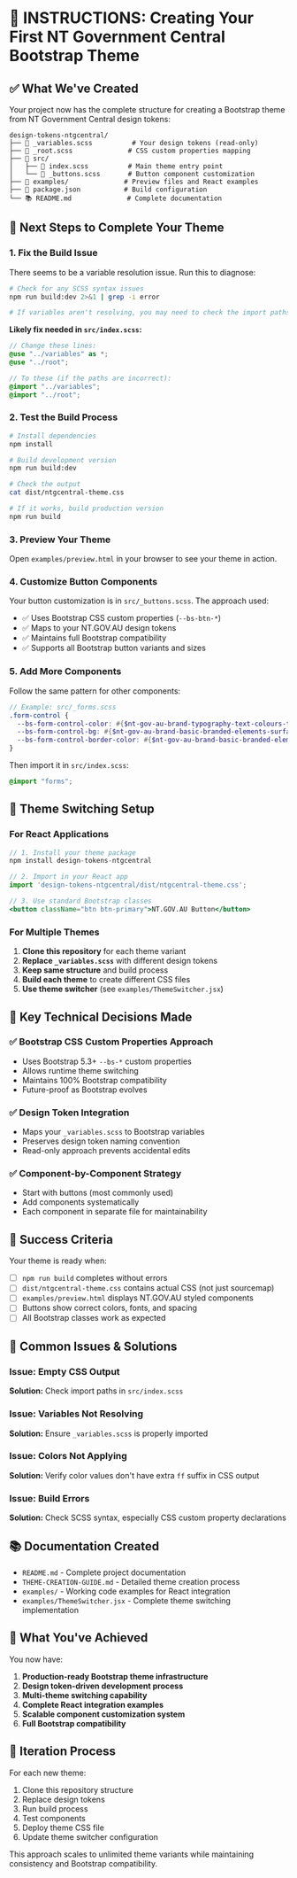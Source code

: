 # 🎯 INSTRUCTIONS: Creating Your First NT Government Central Bootstrap Theme

## ✅ What We've Created

Your project now has the complete structure for creating a Bootstrap theme from NT Government Central design tokens:

```
design-tokens-ntgcentral/
├── 📄 _variables.scss          # Your design tokens (read-only)
├── 🎨 _root.scss              # CSS custom properties mapping
├── 📁 src/
│   ├── 🎯 index.scss          # Main theme entry point
│   └── 🔘 _buttons.scss       # Button component customization
├── 📁 examples/              # Preview files and React examples
├── 📄 package.json           # Build configuration
└── 📚 README.md              # Complete documentation
```

## 🚀 Next Steps to Complete Your Theme

### 1. Fix the Build Issue

There seems to be a variable resolution issue. Run this to diagnose:

```bash
# Check for any SCSS syntax issues
npm run build:dev 2>&1 | grep -i error

# If variables aren't resolving, you may need to check the import paths
```

**Likely fix needed in `src/index.scss`:**

```scss
// Change these lines:
@use "../variables" as *;
@use "../root";

// To these (if the paths are incorrect):
@import "../variables";
@import "../root";
```

### 2. Test the Build Process

```bash
# Install dependencies
npm install

# Build development version
npm run build:dev

# Check the output
cat dist/ntgcentral-theme.css

# If it works, build production version
npm run build
```

### 3. Preview Your Theme

Open `examples/preview.html` in your browser to see your theme in action.

### 4. Customize Button Components

Your button customization is in `src/_buttons.scss`. The approach used:

- ✅ Uses Bootstrap CSS custom properties (`--bs-btn-*`)
- ✅ Maps to your NT.GOV.AU design tokens
- ✅ Maintains full Bootstrap compatibility
- ✅ Supports all Bootstrap button variants and sizes

### 5. Add More Components

Follow the same pattern for other components:

```scss
// Example: src/_forms.scss
.form-control {
  --bs-form-control-color: #{$nt-gov-au-brand-typography-text-colours-text-body-default};
  --bs-form-control-bg: #{$nt-gov-au-brand-basic-branded-elements-surface-colours-page-primary};
  --bs-form-control-border-color: #{$nt-gov-au-brand-basic-branded-elements-border-accent-colours-border-subtle};
}
```

Then import it in `src/index.scss`:

```scss
@import "forms";
```

## 🎨 Theme Switching Setup

### For React Applications

```jsx
// 1. Install your theme package
npm install design-tokens-ntgcentral

// 2. Import in your React app
import 'design-tokens-ntgcentral/dist/ntgcentral-theme.css';

// 3. Use standard Bootstrap classes
<button className="btn btn-primary">NT.GOV.AU Button</button>
```

### For Multiple Themes

1. **Clone this repository** for each theme variant
2. **Replace `_variables.scss`** with different design tokens
3. **Keep same structure** and build process
4. **Build each theme** to create different CSS files
5. **Use theme switcher** (see `examples/ThemeSwitcher.jsx`)

## 🔧 Key Technical Decisions Made

### ✅ Bootstrap CSS Custom Properties Approach

- Uses Bootstrap 5.3+ `--bs-*` custom properties
- Allows runtime theme switching
- Maintains 100% Bootstrap compatibility
- Future-proof as Bootstrap evolves

### ✅ Design Token Integration

- Maps your `_variables.scss` to Bootstrap variables
- Preserves design token naming convention
- Read-only approach prevents accidental edits

### ✅ Component-by-Component Strategy

- Start with buttons (most commonly used)
- Add components systematically
- Each component in separate file for maintainability

## 🎯 Success Criteria

Your theme is ready when:

- [ ] `npm run build` completes without errors
- [ ] `dist/ntgcentral-theme.css` contains actual CSS (not just sourcemap)
- [ ] `examples/preview.html` displays NT.GOV.AU styled components
- [ ] Buttons show correct colors, fonts, and spacing
- [ ] All Bootstrap classes work as expected

## 🚨 Common Issues & Solutions

### Issue: Empty CSS Output

**Solution:** Check import paths in `src/index.scss`

### Issue: Variables Not Resolving

**Solution:** Ensure `_variables.scss` is properly imported

### Issue: Colors Not Applying

**Solution:** Verify color values don't have extra `ff` suffix in CSS output

### Issue: Build Errors

**Solution:** Check SCSS syntax, especially CSS custom property declarations

## 📚 Documentation Created

- `README.md` - Complete project documentation
- `THEME-CREATION-GUIDE.md` - Detailed theme creation process
- `examples/` - Working code examples for React integration
- `examples/ThemeSwitcher.jsx` - Complete theme switching implementation

## 🎉 What You've Achieved

You now have:

1. **Production-ready Bootstrap theme infrastructure**
2. **Design token-driven development process**
3. **Multi-theme switching capability**
4. **Complete React integration examples**
5. **Scalable component customization system**
6. **Full Bootstrap compatibility**

## 🔄 Iteration Process

For each new theme:

1. Clone this repository structure
2. Replace design tokens
3. Run build process
4. Test components
5. Deploy theme CSS file
6. Update theme switcher configuration

This approach scales to unlimited theme variants while maintaining consistency and Bootstrap compatibility.

